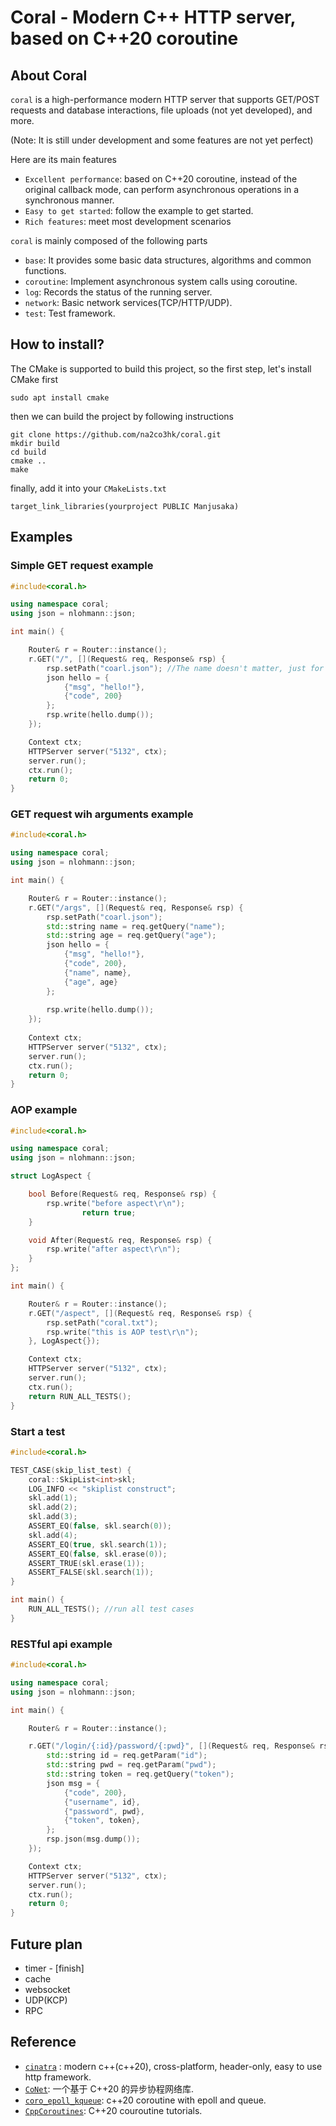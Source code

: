 # Coral - Modern C++ HTTP server, based on C++20 coroutine

## About Coral
`coral` is a high-performance modern HTTP server that supports GET/POST requests and database interactions, file uploads (not yet developed), and more.

(Note: It is still under development and some features are not yet perfect)

Here are its main features
* `Excellent performance`: based on C++20 coroutine, instead of the original callback mode, can perform asynchronous operations in a synchronous manner.
* `Easy to get started`: follow the example to get started.
* `Rich features`: meet most development scenarios

`coral` is mainly composed of the following parts
* `base`: It provides some basic data structures, algorithms and common functions.
* `coroutine`: Implement asynchronous system calls using coroutine.
* `log`: Records the status of the running server.
* `network`: Basic network services(TCP/HTTP/UDP).
* `test`: Test framework.

## How to install?
The CMake is supported to build this project, so the first step, let's install CMake first
```shell
sudo apt install cmake
```

then we can build the project by following instructions
```shell
git clone https://github.com/na2co3hk/coral.git
mkdir build
cd build
cmake ..
make 
```

finally, add it into your `CMakeLists.txt` 
```shell
target_link_libraries(yourproject PUBLIC Manjusaka)
```

## Examples

### Simple GET request example
```cpp
#include<coral.h>

using namespace coral;
using json = nlohmann::json;

int main() {

	Router& r = Router::instance();
	r.GET("/", [](Request& req, Response& rsp) {
		rsp.setPath("coarl.json"); //The name doesn't matter, just for json format
		json hello = {
			{"msg", "hello!"},
			{"code", 200}
		};
		rsp.write(hello.dump());
	});

	Context ctx;
	HTTPServer server("5132", ctx);
	server.run();
	ctx.run();
	return 0;
}

```

### GET request wih arguments example
```cpp
#include<coral.h>

using namespace coral;
using json = nlohmann::json;

int main() {

	Router& r = Router::instance();
	r.GET("/args", [](Request& req, Response& rsp) {
		rsp.setPath("coarl.json");
		std::string name = req.getQuery("name");
		std::string age = req.getQuery("age");
		json hello = {
			{"msg", "hello!"},
			{"code", 200},
			{"name", name},
			{"age", age}
		};
	
		rsp.write(hello.dump());
	});
	
	Context ctx;
	HTTPServer server("5132", ctx);
	server.run();
	ctx.run();
	return 0;
}
```

### AOP example
```cpp
#include<coral.h>

using namespace coral;
using json = nlohmann::json;

struct LogAspect {

	bool Before(Request& req, Response& rsp) {
		rsp.write("before aspect\r\n");
                return true;
	}

	void After(Request& req, Response& rsp) {
		rsp.write("after aspect\r\n");
	}
};

int main() {

	Router& r = Router::instance();
	r.GET("/aspect", [](Request& req, Response& rsp) {
		rsp.setPath("coral.txt");
		rsp.write("this is AOP test\r\n");
	}, LogAspect{});

	Context ctx;
	HTTPServer server("5132", ctx);
	server.run();
	ctx.run();
	return RUN_ALL_TESTS();
}
```

### Start a test
```cpp
#include<coral.h>

TEST_CASE(skip_list_test) {
	coral::SkipList<int>skl;
	LOG_INFO << "skiplist construct";
	skl.add(1);
	skl.add(2);
	skl.add(3);
	ASSERT_EQ(false, skl.search(0));
	skl.add(4);
	ASSERT_EQ(true, skl.search(1));
	ASSERT_EQ(false, skl.erase(0));
	ASSERT_TRUE(skl.erase(1));
	ASSERT_FALSE(skl.search(1));
}

int main() {
    RUN_ALL_TESTS(); //run all test cases
}
```

### RESTful api example
```cpp
#include<coral.h>

using namespace coral;
using json = nlohmann::json;

int main() {

	Router& r = Router::instance();

	r.GET("/login/{:id}/password/{:pwd}", [](Request& req, Response& rsp) {
		std::string id = req.getParam("id");
		std::string pwd = req.getParam("pwd");
		std::string token = req.getQuery("token");
		json msg = {
			{"code", 200},
			{"username", id},
			{"password", pwd},
			{"token", token},
		};
		rsp.json(msg.dump());
	});

	Context ctx;
	HTTPServer server("5132", ctx);
	server.run();
	ctx.run();
	return 0;
}
```
## Future plan
- timer - [finish]
- cache
- websocket
- UDP(KCP)
- RPC 

## Reference
* [`cinatra`](https://github.com/qicosmos/cinatra/tree/27721cb849e03f95b271db19d0126240c7de04c4) : modern c++(c++20), cross-platform, header-only, easy to use http framework.
* [`CoNet`](https://github.com/oxc-v/CoNet/tree/main): 一个基于 C++20 的异步协程网络库.
* [`coro_epoll_kqueue`](https://github.com/franktea/coro_epoll_kqueue/tree/main): c++20 coroutine with epoll and queue.
* [`CppCoroutines`](CppCoroutines): C++20 couroutine tutorials.
